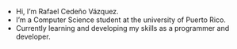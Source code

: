 - Hi, I’m Rafael Cedeño Vázquez.
- I’m a Computer Science student at the university of Puerto Rico. 
- Currently learning and developing my skills as a programmer and developer.
